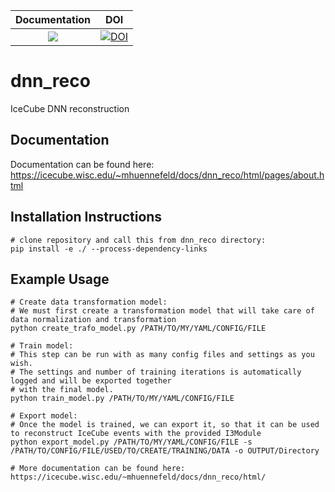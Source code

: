 | Documentation | DOI     |
| :-----------: | :-----: |
| [![](https://img.shields.io/badge/docs-stable-blue.svg)](https://user-web.icecube.wisc.edu/~mhuennefeld/docs/dnn_reco/html/) | [![DOI](https://zenodo.org/badge/144996337.svg)](https://zenodo.org/badge/latestdoi/144996337) |

# dnn_reco
IceCube DNN reconstruction

## Documentation
   Documentation can be found here: https://icecube.wisc.edu/~mhuennefeld/docs/dnn_reco/html/pages/about.html

## Installation Instructions
    # clone repository and call this from dnn_reco directory:
    pip install -e ./ --process-dependency-links

## Example Usage

    # Create data transformation model:
    # We must first create a transformation model that will take care of data normalization and transformation
    python create_trafo_model.py /PATH/TO/MY/YAML/CONFIG/FILE

    # Train model:
    # This step can be run with as many config files and settings as you wish.
    # The settings and number of training iterations is automatically logged and will be exported together
    # with the final model.
    python train_model.py /PATH/TO/MY/YAML/CONFIG/FILE

    # Export model:
    # Once the model is trained, we can export it, so that it can be used to reconstruct IceCube events with the provided I3Module
    python export_model.py /PATH/TO/MY/YAML/CONFIG/FILE -s /PATH/TO/CONFIG/FILE/USED/TO/CREATE/TRAINING/DATA -o OUTPUT/Directory

    # More documentation can be found here: https://icecube.wisc.edu/~mhuennefeld/docs/dnn_reco/html/
